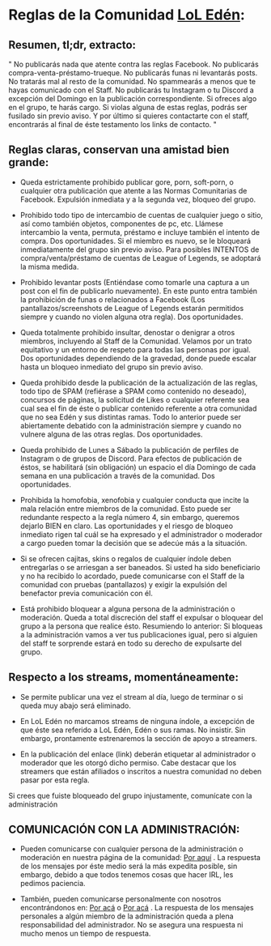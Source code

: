 # Reglas de la Comunidad [LoL Edén](https://www.facebook.com/groups/2022819041062382):

## Resumen, tl;dr, extracto:

" No publicarás nada que atente contra las reglas Facebook. No publicarás compra-venta-préstamo-trueque. No publicarás funas ni levantarás posts. No tratarás mal al resto de la comunidad. No spammearás a menos que te hayas comunicado con el Staff. No publicarás tu Instagram o tu Discord a excepción del Domingo en la publicación correspondiente. Si ofreces algo en el grupo, te harás cargo. Si violas alguna de estas reglas, podrás ser fusilado sin previo aviso. Y por último si quieres contactarte con el staff, encontrarás al final de éste testamento los links de contacto. "

## Reglas claras, conservan una amistad bien grande:

- Queda estrictamente prohibido publicar gore, porn, soft-porn, o cualquier otra publicación que atente a las Normas Comunitarias de Facebook. Expulsión inmediata y a la segunda vez, bloqueo del grupo.

- Prohibido todo tipo de intercambio de cuentas de cualquier juego o sitio, así como también objetos, componentes de pc, etc. Llámese intercambio la venta, permuta, préstamo e incluye también el intento de compra. Dos oportunidades. Si el miembro es nuevo, se le bloqueará inmediatamente del grupo sin previo aviso. Para posibles INTENTOS de compra/venta/préstamo de cuentas de League of Legends, se adoptará la misma medida.

- Prohibido levantar posts (Entiéndase como tomarle una captura a un post con el fin de publicarlo nuevamente). En este punto entra también la prohibición de funas o relacionados a Facebook (Los pantallazos/screenshots de League of Legends estarán permitidos siempre y cuando no violen alguna otra regla). Dos oportunidades.

- Queda totalmente prohibido insultar, denostar o denigrar a otros miembros, incluyendo al Staff de la Comunidad. Velamos por un trato equitativo y un entorno de respeto para todas las personas por igual. Dos oportunidades dependiendo de la gravedad, donde puede escalar hasta un bloqueo inmediato del grupo sin previo aviso.

- Queda prohibido desde la publicación de la actualización de las reglas, todo tipo de SPAM (refiérase a SPAM como contenido no deseado), concursos de páginas, la solicitud de Likes o cualquier referente sea cual sea el fin de éste o publicar contenido referente a otra comunidad que no sea Edén y sus distintas ramas. Todo lo anterior puede ser abiertamente debatido con la administración siempre y cuando no vulnere alguna de las otras reglas. Dos oportunidades.

- Queda prohibido de Lunes a Sábado la publicación de perfiles de Instagram o de grupos de Discord. Para efectos de publicación de éstos, se habilitará (sin obligación) un espacio el día Domingo de cada semana en una publicación a través de la comunidad. Dos oportunidades.

- Prohibida la homofobia, xenofobia y cualquier conducta que incite la mala relación entre miembros de la comunidad. Esto puede ser redundante respecto a la regla número 4, sin embargo, queremos dejarlo BIEN en claro. Las oportunidades y el riesgo de bloqueo inmediato rigen tal cuál se ha expresado y el administrador o moderador a cargo pueden tomar la decisión que se adecúe más a la situación.

- Si se ofrecen cajitas, skins o regalos de cualquier índole deben entregarlas o se arriesgan a ser baneados. Si usted ha sido beneficiario y no ha recibido lo acordado, puede comunicarse con el Staff de la comunidad con pruebas (pantallazos) y exigir la expulsión del benefactor previa comunicación con él.

- Está prohibido bloquear a alguna persona de la administración o moderación. Queda a total discreción del staff el expulsar o bloquear del grupo a la persona que realice ésto. Resumiendo lo anterior: Si bloqueas a la administración vamos a ver tus publicaciones igual, pero si alguien del staff te sorprende estará en todo su derecho de expulsarte del grupo.

## Respecto a los streams, momentáneamente:

- Se permite publicar una vez el stream al día, luego de terminar o si queda muy abajo será eliminado.

- En LoL Edén no marcamos streams de ninguna índole, a excepción de que éste sea referido a LoL Edén, Edén o sus ramas. No insistir. Sin embargo, prontamente estrenaremos la sección de apoyo a streamers.

- En la publicación del enlace (link) deberán etiquetar al administrador o moderador que les otorgó dicho permiso. Cabe destacar que los streamers que están afiliados o inscritos a nuestra comunidad no deben pasar por esta regla.

Si crees que fuiste bloqueado del grupo injustamente, comunícate con la administración

## COMUNICACIÓN CON LA ADMINISTRACIÓN:

- Pueden comunicarse con cualquier persona de la administración o moderación en nuestra página de la comunidad: [Por aquí](https://www.facebook.com/eden.lolen) . La respuesta de los mensajes por éste medio será la más expedita posible, sin embargo, debido a que todos tenemos cosas que hacer IRL, les pedimos paciencia.

- También, pueden comunicarse personalmente con nosotros encontrándonos en: [Por acá](https://www.facebook.com/groups/1880475718937706/admins/) o [Por acá](https://github.com/LoLEden/GrupoPrincipal/blob/master/StaffLoLEdén.md) . La respuesta de los mensajes personales a algún miembro de la administración queda a plena responsabilidad del administrador. No se asegura una respuesta ni mucho menos un tiempo de respuesta.